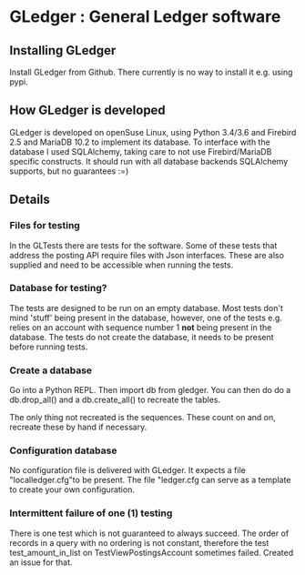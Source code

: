 # GLedger : General Ledger software #

## Installing GLedger ##

Install GLedger from Github. There currently is no way to install it e.g. using pypi.

## How GLedger is developed ##

GLedger is developed on openSuse Linux, using Python 3.4/3.6 and Firebird 2.5 and MariaDB 10.2 to implement its database. To interface with the database I used SQLAlchemy, taking care to not use Firebird/MariaDB specific constructs. It should run with all database backends SQLAlchemy supports, but no guarantees :=)

## Details ##

### Files for testing ###

In the GLTests there are tests for the software. Some of these tests that address the posting API require files with Json interfaces. These are also supplied and need to be accessible when running the tests.

### Database for testing? ###

The tests are designed to be run on an empty database. Most tests don't mind 'stuff' being present in the database, however, one of the tests e.g. relies on an account with sequence number 1 **not** being present in the database. The tests do not create the database, it needs to be present before running tests.

### Create a database ####

Go into a Python REPL. Then import db from gledger. You can then do do a db.drop_all() and a db.create_all() to recreate the tables.

The only thing not recreated is the sequences. These count on and on, recreate these by hand if necessary.

### Configuration database

No configuration file is delivered with GLedger. It expects a file "localledger.cfg"to be present. The file "ledger.cfg can serve as a template to create your own configuration.

### Intermittent failure of one (1) testing

There is one test which is not guaranteed to always succeed. The order of records in a query with no ordering is not constant, therefore the test test_amount_in_list on TestViewPostingsAccount sometimes failed. Created an issue for that.
